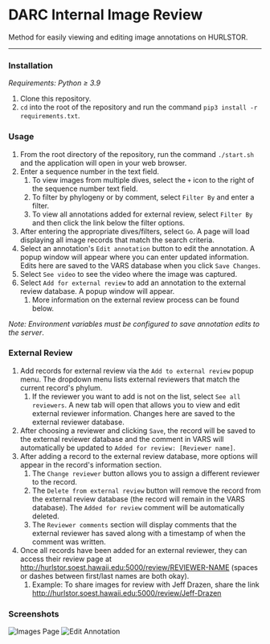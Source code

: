 # DARC Internal Image Review
Method for easily viewing and editing image annotations on HURLSTOR. 

***

### Installation

_Requirements: Python ≥ 3.9_

1. Clone this repository.
2. `cd` into the root of the repository and run the command `pip3 install -r requirements.txt`.

### Usage

1. From the root directory of the repository, run the command `./start.sh` and the application will open in your web browser.
2. Enter a sequence number in the text field.
   1. To view images from multiple dives, select the `+` icon to the right of the sequence number text field.
   2. To filter by phylogeny or by comment, select `Filter By` and enter a filter.
   3. To view all annotations added for external review, select `Filter By` and then click the link below the filter options.
3. After entering the appropriate dives/filters, select `Go`. A page will load displaying all image records that match the search criteria.
4. Select an annotation's `Edit annotation` button to edit the annotation. A popup window will appear where you can enter updated information. Edits here are saved to the VARS database when you click `Save Changes`.
5. Select `See video` to see the video where the image was captured. 
6. Select `Add for external review` to add an annotation to the external review database. A popup window will appear.
   1. More information on the external review process can be found below.

_Note: Environment variables must be configured to save annotation edits to the server_.

### External Review

1. Add records for external review via the `Add to external review` popup menu. The dropdown menu lists external reviewers that match the current record's phylum.
   1. If the reviewer you want to add is not on the list, select `See all reviewers`. A new tab will open that allows you to view and edit external reviewer information. Changes here are saved to the external reviewer database.
2. After choosing a reviewer and clicking `Save`, the record will be saved to the external reviewer database and the comment in VARS will automatically be updated to `Added for review: [Reviewer name]`.
3. After adding a record to the external review database, more options will appear in the record's information section.
   1. The `Change reviewer` button allows you to assign a different reviewer to the record.
   2. The `Delete from external review` button will remove the record from the external review database (the record will remain in the VARS database). The `Added for review` comment will be automatically deleted.
   3. The `Reviewer comments` section will display comments that the external reviewer has saved along with a timestamp of when the comment was written.
4. Once all records have been added for an external reviewer, they can access their review page at http://hurlstor.soest.hawaii.edu:5000/review/REVIEWER-NAME (spaces or dashes between first/last names are both okay).
   1. Example: To share images for review with Jeff Drazen, share the link http://hurlstor.soest.hawaii.edu:5000/review/Jeff-Drazen

### Screenshots

![Images Page](https://i.imgur.com/m8YwDlK.png)
![Edit Annotation](https://i.imgur.com/xSCyjh6.png)
